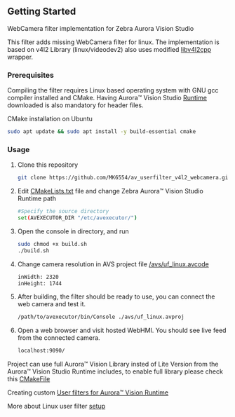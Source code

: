 ## Getting Started
WebCamera filter implementation for Zebra Aurora Vision Studio

This filter adds missing WebCamera filter for linux.
The implementation is based on v4l2 Library (linux/videodev2) also uses modified [libv4l2cpp](https://github.com/mpromonet/libv4l2cpp) wrapper.

### Prerequisites
Compiling the filter requires Linux based operating system with GNU gcc compiler installed and CMake. 
Having Aurora™ Vision Studio [Runtime](https://www.adaptive-vision.com/en/user_area/download/) downloaded is also mandatory for header files.

CMake installation on Ubuntu
```bash
sudo apt update && sudo apt install -y build-essential cmake
```

### Usage
1. Clone this repository
   ```sh
   git clone https://github.com/MK6554/av_userfilter_v4l2_webcamera.git
   ```
2. Edit [CMakeLists.txt](CMakeLists.txt) file and change Zebra Aurora™ Vision Studio Runtime path
   ```sh
   #Specify the source directory
   set(AVEXECUTOR_DIR "/etc/avexecutor/")
   ```
3. Open the console in directory, and run
   ```sh
   sudo chmod +x build.sh
   ./build.sh
   ```
4. Change camera resolution in AVS project file [/avs/uf_linux.avcode](/avs/uf_linux.avcode)
   ```sh
   inWidth: 2320
   inHeight: 1744
   ```
5. After building, the filter should be ready to use, you can connect the web camera and test it.
   ```sh
   /path/to/avexecutor/bin/Console ./avs/uf_linux.avproj
   ```
6. Open a web browser and visit hosted WebHMI. You should see live feed from the connected camera.
   ```sh
   localhost:9090/
   ```


Project can use full Aurora™ Vision Library insted of Lite Version from the Aurora™ Vision Studio Runtime includes, to enable full library please check this [CMakeFile](https://github.com/ErykDevZebra/EmptyAVLProject/blob/main/build/CMakeLists.txt)

Creating custom [User filters for Aurora™ Vision Runtime](https://docs.adaptive-vision.com/current/studio/extensibility/CreatingUserFilters.html#struct)

More about Linux user filter [setup](https://docs.adaptive-vision.com/5.5/avl/getting_started/UserFilterOnLinux.html)
